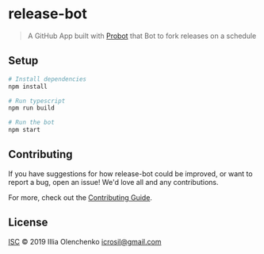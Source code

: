 # release-bot

> A GitHub App built with [Probot](https://github.com/probot/probot) that Bot to fork releases on a schedule

## Setup

```sh
# Install dependencies
npm install

# Run typescript
npm run build

# Run the bot
npm start
```

## Contributing

If you have suggestions for how release-bot could be improved, or want to report a bug, open an issue! We'd love all and any contributions.

For more, check out the [Contributing Guide](CONTRIBUTING.md).

## License

[ISC](LICENSE) © 2019 Illia Olenchenko <icrosil@gmail.com>
